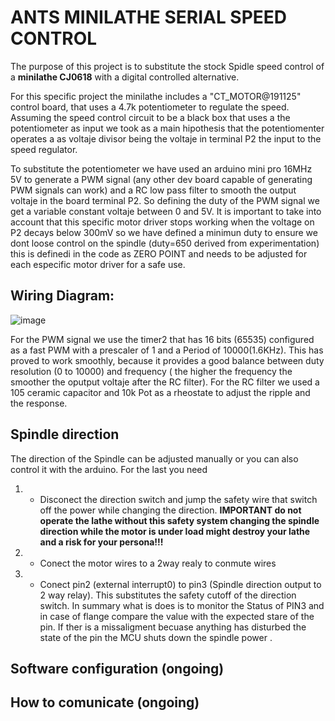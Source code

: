 # ANTS MINILATHE SERIAL SPEED CONTROL

The purpose of this project is to substitute the stock Spidle speed control of a **minilathe CJ0618** with a digital controlled alternative. 

For this specific project the minilathe includes a "CT_MOTOR@191125" control board, that uses a 4.7k potentiometer to regulate the speed. Assuming the speed control circuit to be a black box that uses a the potentiometer as input we took as a main hipothesis that the potentiomenter operates a as voltaje divisor being the voltaje in terminal P2 the input to the speed regulator.

To substitute the potentiometer we have used an arduino mini pro 16MHz 5V  to generate  a PWM signal (any other dev board capable of generating PWM signals  can work) and a RC low pass filter to smooth the output voltaje in the board terminal P2. So defining the duty of the PWM signal we get a variable constant voltaje between 0 and 5V. It is important to take into account that this specific motor driver stops working when the voltage on P2 decays below 300mV so we have defined a minimun duty to ensure we dont loose control on the spindle  (duty=650 derived from experimentation) this is definedi in the code as ZERO POINT and needs to be adjusted for each especific motor driver for a safe use.


## Wiring Diagram:
![image](https://github.com/ansl/ANTS_MINILATHE_SERIAL_SPEED_CONTROL/assets/5759139/c63f2de2-cf95-48e2-814c-70faf6c3438d)



For the PWM signal we use the timer2 that has 16 bits (65535) configured as a fast PWM with a prescaler of 1 and a Period of 10000(1.6KHz). This has proved to work smoothly, because it provides a good balance between duty resolution (0 to 10000) and frequency ( the higher the frequency the smoother the oputput voltaje after the RC filter). 
For the RC filter we used a 105 ceramic capacitor  and 10k Pot as a rheostate to adjust the ripple and the response.

## Spindle direction
The direction of the Spindle can be adjusted manually or you can also control it with the arduino. For the last you need
 1. - Disconect the direction switch and jump the safety wire that switch off the power while changing the direction. **IMPORTANT do not operate the lathe without this safety system changing the spindle direction while the motor is under load might destroy your lathe and a risk for your persona!!!**
 1. - Conect the motor wires to a 2way realy to conmute wires
 1. - Conect pin2 (external interrupt0) to pin3 (Spindle direction output to 2 way relay). This substitutes the safety cutoff of the direction switch. In summary what is does is to monitor the Status of PIN3 and in case of flange compare the value  with the expected stare of the pin. If ther is a missaligment becuase  anything has disturbed the state of the pin the MCU shuts down the spindle  power .


 ## Software configuration (ongoing)


 ## How to comunicate (ongoing)
 




